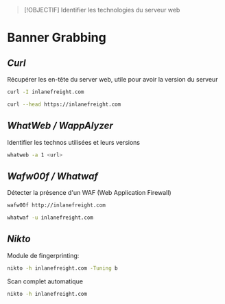
>[!OBJECTIF]
>Identifier les technologies du serveur web

# Banner Grabbing

## *Curl*

Récupérer les en-tête du server web, utile pour avoir la version du serveur

```bash
curl -I inlanefreight.com
```

```bash
curl --head https://inlanefreight.com
```

## *WhatWeb / WappAlyzer*

Identifier les technos utilisées et leurs versions

```bash
whatweb -a 1 <url>
```

## *Wafw00f / Whatwaf*

Détecter la présence d'un WAF (Web Application Firewall)

```bash
wafw00f http://inlanefreight.com
```

```bash
whatwaf -u inlanefreight.com
```

## *Nikto*

Module de fingerprinting:

```bash
nikto -h inlanefreight.com -Tuning b
```

Scan complet automatique

```bash
nikto -h inlanefreight.com
```
